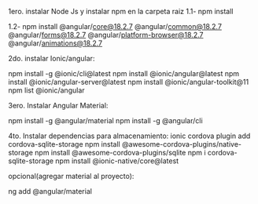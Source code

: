 1ero. instalar Node Js y instalar npm en la carpeta raiz 1.1- npm install

1.2- npm install @angular/core@18.2.7 @angular/common@18.2.7 @angular/forms@18.2.7 @angular/platform-browser@18.2.7 @angular/animations@18.2.7

2do. instalar Ionic/angular:

npm install -g @ionic/cli@latest
npm install @ionic/angular@latest
npm install @ionic/angular-server@latest
npm install @ionic/angular-toolkit@11
npm list @ionic/angular

3ero. Instalar Angular Material:

npm install -g @angular/material
npm install -g @angular/cli

4to. Instalar dependencias para almacenamiento:
ionic cordova plugin add cordova-sqlite-storage
npm install @awesome-cordova-plugins/native-storage
npm install @awesome-cordova-plugins/sqlite
npm i cordova-sqlite-storage
npm install @ionic-native/core@latest


opcional(agregar material al proyecto):

ng add @angular/material